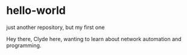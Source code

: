 # hello-world
just another repository, but my first one

Hey there,
Clyde here, wanting to learn about network automation and programming. 
